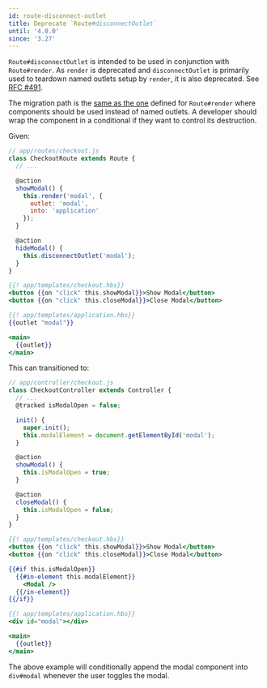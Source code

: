 ```yaml
---
id: route-disconnect-outlet
title: Deprecate `Route#disconnectOutlet`
until: '4.0.0'
since: '3.27'
---
```


`Route#disconnectOutlet` is intended to be used in conjunction with `Route#render`. As `render` is deprecated and `disconnectOutlet` is primarily used to teardown named outlets setup by `render`, it is also deprecated. See [RFC #491](https://emberjs.github.io/rfcs/0491-deprecate-disconnect-outlet.html).

The migration path is the [same as the one](https://deprecations.emberjs.com/v3.x#toc_route-render-template) defined for `Route#render` where components should be used instead of named outlets. A developer should wrap the component in a conditional if they want to control its destruction.

Given:

```js
// app/routes/checkout.js
class CheckoutRoute extends Route {
  // ...

  @action
  showModal() {
    this.render('modal', {
      outlet: 'modal',
      into: 'application'
    });
  }

  @action
  hideModal() {
    this.disconnectOutlet('modal');
  }
}
```

```handlebars
{{! app/templates/checkout.hbs}}
<button {{on "click" this.showModal}}>Show Modal</button>
<button {{on "click" this.closeModal}}>Close Modal</button>
```

```handlebars
{{! app/templates/application.hbs}}
{{outlet "modal"}}

<main>
  {{outlet}}
</main>
```

This can transitioned to:

```js
// app/controller/checkout.js
class CheckoutController extends Controller {
  // ...
  @tracked isModalOpen = false;

  init() {
    super.init();
    this.modalElement = document.getElementById('modal');
  }

  @action
  showModal() {
    this.isModalOpen = true;
  }

  @action
  closeModal() {
    this.isModalOpen = false;
  }
}
```

```handlebars
{{! app/templates/checkout.hbs}}
<button {{on "click" this.showModal}}>Show Modal</button>
<button {{on "click" this.closeModal}}>Close Modal</button>

{{#if this.isModalOpen}}
  {{#in-element this.modalElement}}
    <Modal />
  {{/in-element}}
{{/if}}
```

```handlebars
{{! app/templates/application.hbs}}
<div id="modal"></div>

<main>
  {{outlet}}
</main>
```

The above example will conditionally append the modal component into `div#modal` whenever the user toggles the modal.
